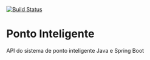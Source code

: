 [![Build Status](https://travis-ci.org/mmcgoncalves/ponto-inteligente-api.svg?branch=master)](https://travis-ci.org/mmcgoncalves/ponto-inteligente-api)
# Ponto Inteligente
API do sistema de ponto inteligente Java e Spring Boot
